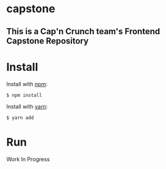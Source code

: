# capstone
## This is a **Cap'n Crunch team's** Frontend Capstone Repository

# Install
Install with [npm](https://www.npmjs.com):

```sh
$ npm install
```

Install with [yarn](https://yarnpkg.com):

```sh
$ yarn add
```

# Run
Work In Progress

